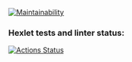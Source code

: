 [![Maintainability](https://api.codeclimate.com/v1/badges/a99a88d28ad37a79dbf6/maintainability)](https://codeclimate.com/github/codeclimate/codeclimate/maintainability)
### Hexlet tests and linter status:
[![Actions Status](https://github.com/frog158/python-project-lvl1/workflows/hexlet-check/badge.svg)](https://github.com/frog158/python-project-lvl1/actions)
